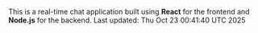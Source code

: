 This is a real-time chat application built using **React** for the frontend and **Node.js** for the backend.
Last updated: Thu Oct 23 00:41:40 UTC 2025
